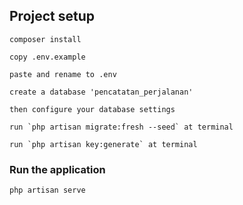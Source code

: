 ## Project setup

```
composer install

copy .env.example

paste and rename to .env

create a database 'pencatatan_perjalanan'

then configure your database settings

run `php artisan migrate:fresh --seed` at terminal

run `php artisan key:generate` at terminal
```

### Run the application

```
php artisan serve
```
